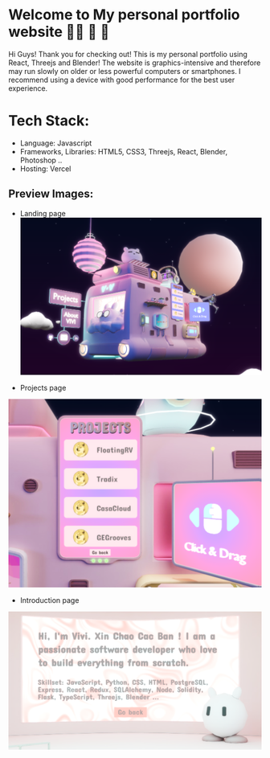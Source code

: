 # Welcome to My personal portfolio website 💓♊ 💁 🚀

Hi Guys! Thank you for checking out! This is my personal portfolio using React, Threejs and Blender! The website is graphics-intensive and therefore may run slowly on older or less powerful computers or smartphones. I recommend using a device with good performance for the best user experience.


# Tech Stack:
- Language: Javascript
- Frameworks, Libraries: HTML5, CSS3, Threejs, React, Blender, Photoshop ..
- Hosting: Vercel

## Preview Images:
- Landing page
![landingpage](/public/images/viviport1.PNG)

- Projects page

![projectpage](/public/images/vivipopt2.PNG)

- Introduction page

![intropage](/public/images/viviport3.PNG)
